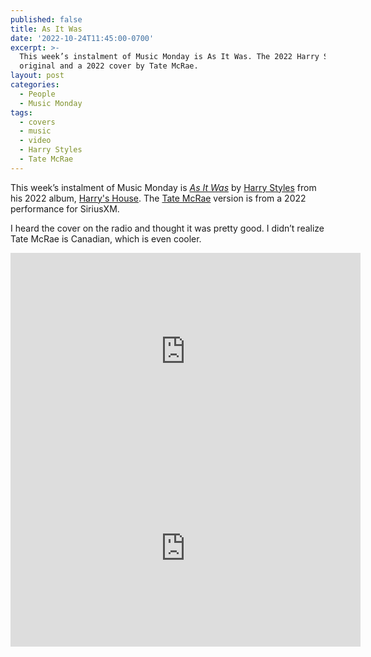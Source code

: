 ```yaml
---
published: false
title: As It Was
date: '2022-10-24T11:45:00-0700'
excerpt: >-
  This week’s instalment of Music Monday is As It Was. The 2022 Harry Styles
  original and a 2022 cover by Tate McRae.
layout: post
categories:
  - People
  - Music Monday
tags:
  - covers
  - music
  - video
  - Harry Styles
  - Tate McRae
---
```

This week’s instalment of Music Monday is [_As It Was_](https://en.wikipedia.org/wiki/As_It_Was) by
[Harry Styles](https://hstyles.co.uk/) from his 2022 album,
[Harry's House](https://en.wikipedia.org/wiki/Harry%27s_House). The [Tate McRae](https://www.tatemcrae.com/)
version is from a 2022 performance for SiriusXM.

I heard the cover on the radio and thought it was pretty good. I didn’t realize Tate McRae is Canadian, which is even cooler.

<div class="video-container">
<iframe width="560" height="315" src="https://www.youtube.com/embed/H5v3kku4y6Q" frameborder="0" allowfullscreen title="Video: As It Was by Harry Styles"></iframe>
</div>

<div class="video-container">
<iframe width="560" height="315" src="https://www.youtube.com/embed/HEEKKbuREB0" frameborder="0" allowfullscreen title="Video: As It Was by Tate McRae"></iframe>
</div>